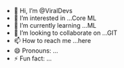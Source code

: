 - 👋 Hi, I’m @ViralDevs
- 👀 I’m interested in ...Core ML
- 🌱 I’m currently learning ...ML
- 💞️ I’m looking to collaborate on ...GIT
- 📫 How to reach me ...here
- 😄 Pronouns: ...
- ⚡ Fun fact: ...

<!---
ViralDevs/ViralDevs is a ✨ special ✨ repository because its `README.md` (this file) appears on your GitHub profile.
You can click the Preview link to take a look at your changes.
--->
